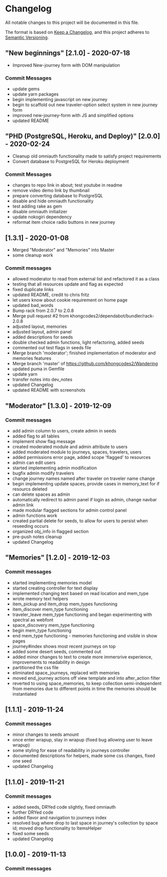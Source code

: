 # Changelog
All notable changes to this project will be documented in this file.

The format is based on [Keep a Changelog](https://keepachangelog.com/en/1.0.0/),
and this project adheres to [Semantic Versioning](https://semver.org/spec/v2.0.0.html).

## "New beginnings" [2.1.0] - 2020-07-18
- Improved New-journey form with DOM manipulation
### Commit Messages
- update gems
- update yarn packages
- begin implementing javascript on new journey
- begin to scaffold out new traveler-option select system in new journey form
- improved new-journey-form with JS and simplified options
- updated README

## "PHD (PostgreSQL, Heroku, and Deploy)" [2.0.0] - 2020-02-24
- Cleanup old omniauth functionality made to satisfy project requirements
- Convert database to PostgreSQL for Heroku deployment
### Commit Messages
- changes to repo link in about; test youtube in readme
- remove video demo link by thumbnail
- prepare converting database to PostgreSQL
- disable and hide omniauth functionality
- test adding rake as gem
- disable omniauth initializer
- update nokogiri dependency
- reformat item choice radio buttons in new journey

## [1.3.1] - 2020-01-08
- Merged "Moderator" and "Memories" into Master
- some cleanup work
### Commit messages
- allowed moderator to read from external list and refactored it as a class
- testing that all resources update and flag as expected
- fixed duplicate links
- updated README, credit to chris fritz
- let users know about cookie requirement on home page
- updated bad_words
- Bump rack from 2.0.7 to 2.0.8
- Merge pull request #2 from khongcodes2/dependabot/bundler/rack-2.0.8
- adjusted layout, memories
- adjusted layout, admin panel
- added descriptions for seeds
- double checked admin functions, light refactoring, added seeds
- commented out test flags in seeds file
- Merge branch 'moderator'; finished implementation of moderator and memories features
- Merge branch 'master' of https://github.com/khongcodes2/Wandering
- updated puma in Gemfile
- update yarn
- transfer notes into dev_notes
- updated Changelog
- updated README with screenshots

## "Moderator" [1.3.0] - 2019-12-09
### Commit messages
- add admin column to users, create admin in seeds
- added flag to all tables
- implement show flag message
- created moderated module and admin attribute to users
- added moderated module to journeys, spaces, travelers, users
- added permissions error page, added scope 'flagged' to resources
- admin can edit users
- started implementing admin modification
- bugfix admin modify travelers
- change journey names named after traveler on traveler name change
- begin implemenitng update spaces, provide cases in memory_text for if resourcs deleted
- can delete spaces as admin
- automatically redirect to admin panel if login as admin, change navbar admin link
- made modular flagged sections for admin control panel
- admin functions work
- created partial delete for seeds, to allow for users to persist when reseeding occurs
- organized obj_info in flagged section
- pre-push notes cleanup
- updated Changelog

## "Memories" [1.2.0] - 2019-12-03
### Commit messages
- started implementing memories model
- started creating controller for text display
- implemented changing text based on read location and mem_type
- wrote memory text helpers
- item_pickup and item_drop mem_types functioning
- item_discover mem_type functioning
- traveler_leave mem_type functioning and began experimenting with spectral as webfont
- space_discovery mem_type functioning
- begin mem_type functioning
- end mem_type functioning - memories functioning and visible in show pages
- journey#index shows most recent journeys on top
- added some desert seeds, commented out
- added minor changes to text to create more immersrive experience, improvements to readability in design
- partitioned the css file
- eliminated space_journeys, replaced with memories
- moved end_journey actions off view template and into after_action filter
- reverted to using space_memories, to keep collection semi-independent from memories due to different points in time the memories should be instantiated


## [1.1.1] - 2019-11-24
### Commit messages
- minor changes to seeds amount
- once enter wrapup, stay in wrapup (fixed bug allowing user to leave wrapup)
- some styling for ease of readability in journeys controller
- documented descriptions for helpers, made some css changes, fixed one seed
- updated Changelog

## [1.1.0] - 2019-11-21
### Commit messages
- added seeds, DRYed code slightly, fixed omniauth
- further DRYed code
- added flavor and navigation to journeys index
- resolved bug where drop to last space in journey's collection by space id; moved drop functionality to ItemsHelper
- fixed some seeds
- updated Changelog


## [1.0.0] - 2019-11-13
### Commit messages
